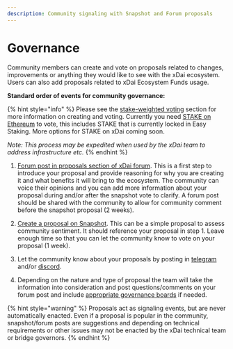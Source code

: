 ```yaml
---
description: Community signaling with Snapshot and Forum proposals
---
```


# Governance

Community members can create and vote on proposals related to changes, improvements or anything they would like to see with the xDai ecosystem. Users can also add proposals related to xDai Ecosystem Funds usage. 

**Standard order of events for community governance:**

{% hint style="info" %}
Please see the [stake-weighted voting](https://gnosis-safe.io/app/#/safes/0x42F38ec5A75acCEc50054671233dfAC9C0E7A3F6/settings) section for more information on creating and voting. Currently you need [STAKE on Ethereum](https://etherscan.io/token/0x0Ae055097C6d159879521C384F1D2123D1f195e6) to vote, this includes STAKE that is currently locked in Easy Staking. More options for STAKE on xDai coming soon.

_Note: This process may be expedited when used by the xDai team to address infrastructure etc._
{% endhint %}

1. [Forum post in proposals section of xDai forum](https://forum.poa.network/c/xdai-chain/xdai-proposals/43). This is a first step to introduce your proposal and provide reasoning for why you are creating it and what benefits it will bring to the ecosystem. The community can voice their opinions and you can add more information about your proposal during and/or after the snapshot vote to clarify. A forum post should be shared with the community to allow for community comment before the snapshot proposal \(2 weeks\). 
2. [Create a proposal on Snapshot](https://snapshot.org/#/xdaistake.eth). This can be a simple proposal to assess community sentiment. It should reference your proposal in step 1. Leave enough time so that you can let the community know to vote on your proposal \(1 week\).

3. Let the community know about your proposals by posting in [telegram](https://t.me/xdaistable) and/or [discord](https://discord.gg/mPJ9zkq). 
4. Depending on the nature and type of proposal the team will take the information into consideration and post questions/comments on your forum post and include [appropriate governance boards](../about-xdai/faqs/bridges-xdai-bridge-and-omnibridge.md#what-is-the-bridge-governance-board) if needed. 

{% hint style="warning" %}
Proposals act as signaling events, but are never automatically enacted. Even if a proposal is popular in the community, snapshot/forum posts are suggestions and depending on technical requirements or other issues may not be enacted by the xDai technical team or bridge governors.
{% endhint %}







